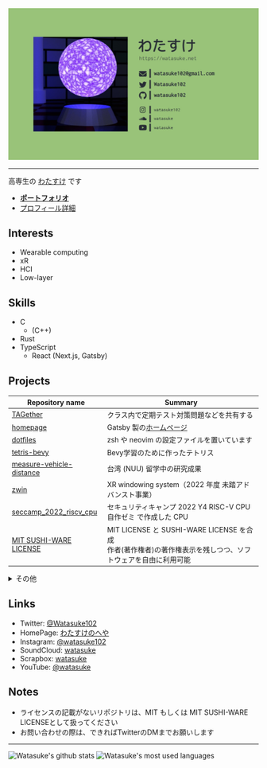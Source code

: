<a href='https://watasuke.net' target='_blank'>
  <img src='/assets/card.jpg' alt='profile card' />
</a>

---

高専生の [わたすけ](https://twitter.com/Watasuke102) です

- **[ポートフォリオ](https://watasuke.net/portfolio)**
- [プロフィール詳細](https://watasuke.net/profile)

## Interests

- Wearable computing
- xR
- HCI
- Low-layer

## Skills
  
- C
  - (C++)
- Rust
- TypeScript
  - React (Next.js, Gatsby)

## Projects

| Repository name                                                                     | Summary |
| ----------------------------------------------------------------------------------- | ------- |
| [TAGether](https://github.com/watasuke102/TAGether)                                 | クラス内で定期テスト対策問題などを共有する |
| [homepage](https://github.com/watasuke102/watasuke.net)                             | Gatsby 製の[ホームページ](https://watasuke.net/) |
| [dotfiles](https://github.com/watasuke102/dotfiles)                                 | zsh や neovim の設定ファイルを置いています |
| [tetris-bevy](https://github.com/watasuke102/tetris-bevy)                           | Bevy学習のために作ったテトリス |
| [measure-vehicle-distance](https://github.com/watasuke102/measure-vehicle-distance) | 台湾 (NUU) 留学中の研究成果 |
| [zwin](https://github.com/zwin-project)                                             | XR windowing system（2022 年度 未踏アドバンスト事業） |
| [seccamp_2022_riscv_cpu](https://github.com/watasuke102/seccamp_2022_riscv_cpu)     | セキュリティキャンプ 2022 Y4 RISC-V CPU 自作ゼミ で作成した CPU |
| [MIT SUSHI-WARE LICENSE](https://github.com/watasuke102/mit-sushi-ware)             | MIT LICENSE と SUSHI-WARE LICENSE を合成<br/>作者(著作権者)の著作権表示を残しつつ、ソフトウェアを自由に利用可能 |

<details>
<summary>その他</summary>

- [ImgRate](https://github.com/watasuke102/ImgRate)：お気に入りとコメントによって画像が即座に評価される画像ギャラリー
- [discord-voicechat-notice](https://github.com/watasuke102/discord-voicechat-notice)：Discord のボイスチャットに誰かが入るとメッセージを送信</li>
- [2021-hny](https://github.com/watasuke102/2021-hny)：2021年の年賀状代わり</li>
- [ExpNote](https://github.com/watasuke102/ExpNote)：Flutter 製の簡易的な所持金管理アプリ</li>
- [alterlinux-i3-manager](https://github.com/FascodeNet/alterlinux-i3-manager)：Alter Linux i3wm 搭載エディションのための設定マネージャ</li>
- [TimeTree-AddIvent](https://github.com/watasuke102/TimeTree-AddIvent)：TimeTreeのイベント追加を行えるFlutter製アプリ</li>
- [TimeTree-NoticeBot-rust](https://github.com/watasuke102/TimeTree-NoticeBot-rust)：TimeTree の予定を取得し、Discord で通知</li>
- [SchoolFestSTG](https://github.com/watasuke102/SchoolFestSTG)：2019年の文化祭展示用に作ったSTG</li>
- [MarkStudy](https://github.com/watasuke102/MarkStudy)：学習特化をうたう、マークアップによる装飾が可能なテキストエディタ</li>

</details>
  
## Links

  - Twitter: [@Watasuke102](https://twitter.com/Watasuke102)  
  - HomePage: [わたすけのへや](https://watasuke.net)
  - Instagram: [@watasuke102](https://instagram.com/watasuke102)
  - SoundCloud: [watasuke](https://soundcloud.com/watasuke)  
  - Scrapbox: [watasuke](https://scrapbox.io/watasuke)
  - YouTube: [@watasuke](https://www.youtube.com/@watasuke)

## Notes

- ライセンスの記載がないリポジトリは、MIT もしくは MIT SUSHI-WARE LICENSEとして扱ってください
- お問い合わせの際は、できればTwitterのDMまでお願いします

---
    
![Watasuke's github stats](https://github-readme-stats.vercel.app/api?username=watasuke102&count_private=true&show_icons=true&theme=tokyonight) ![Watasuke's most used languages](https://github-readme-stats.vercel.app/api/top-langs/?username=watasuke102&layout=compact&theme=tokyonight)
